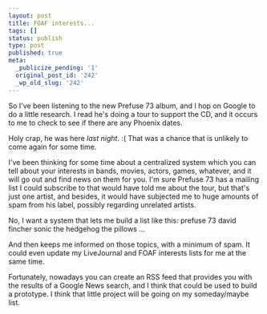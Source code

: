 ```yaml
---
layout: post
title: FOAF interests...
tags: []
status: publish
type: post
published: true
meta:
  _publicize_pending: '1'
  original_post_id: '242'
  _wp_old_slug: '242'
---
```

So I've been listening to the new Prefuse 73 album, and I hop on Google to do a little research.  I read he's doing a tour to support the CD, and it occurs to me to check to see if there are any Phoenix dates.

Holy crap, he was here *last night*.  :(  That was a chance that is unlikely to come again for some time.

I've been thinking for some time about a centralized system which you can tell about your interests in bands, movies, actors, games, whatever, and it will go out and find news on them for you.  I'm sure Prefuse 73 has a mailing list I could subscribe to that would have told me about the tour, but that's just one artist, and besides, it would have subjected me to huge amounts of spam from his label, possibly regarding unrelated artists.

No, I want a system that lets me build a list like this:
prefuse 73
david fincher
sonic the hedgehog
the pillows
...

And then keeps me informed on those topics, with a minimum of spam.  It could even update my LiveJournal and FOAF interests lists for me at the same time.

Fortunately, nowadays you can create an RSS feed that provides you with the results of a Google News search, and I think that could be used to build a prototype.  I think that little project will be going on my someday/maybe list.
